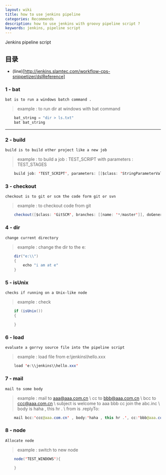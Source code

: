 ```yaml
---
layout: wiki
title: how to use jenkins pipeline
categories: Recommends
description: how to use jenkins with groovy pipeline script ?
keywords: jenkins, pipeline script
---
```

Jenkins pipeline script

## 目录

* (line)[http://jenkins.slamtec.com/workflow-cps-snippetizer/dslReference]

### 1 - bat 

    bat is to run a windows batch command .

> example : to run dir at windows with bat command 

```java
    bat_string = "dir > ls.txt"
    bat bat_string
```

--------- 

### 2 - build 

    build is to build other project like a new job

> example : to build a job : TEST_SCRIPT with parameters : TEST_STAGES 

```java
    build job: 'TEST_SCRIPT', parameters: [[$class: 'StringParameterValue', name: 'TEST_STAGES', value: 'sss']], propagate: false
```

### 3 - checkout

    checkout is to git or scm the code form git or svn

> example : to checkout code from git

```java
    checkout([$class: 'GitSCM', branches: [[name: '*/master']], doGenerateSubmoduleConfigurations: false, extensions: [], gitTool: 'windowsGit', submoduleCfg: [], userRemoteConfigs: [[credentialsId: '1234f2b3-1929-4351-82cf-e80c0c9a4c73', url: 'https://github.com/tsbxmw/xxxx.git']]])
```
### 4 - dir

    change current directory

> example : change the dir to the e:

```java
    dir("e:\\")
    {
        echo "i am at e"
    }
```

### 5 - isUnix

    checks if running on a Unix-like node

> example : check 

```java
    if (isUnix())
    {

    }
```

### 6 - load

    evaluate a gorrvy source file into the pipeline script

> example : load file from e:\\jenkins\\hello.xxx

```java
    load 'e:\\jenkins\\hello.xxx'
```

### 7 - mail

    mail to some body 

> example : mail to aaa@aaa.com.cn \ cc to bbb@aaa.com.cn \ bcc to ccc@aaa.com.cn \ subject is welcome to aaa bbb cc join the abc.inc \ body is haha , this hr . \ from is .replyTo:

```java
    mail bcc:'ccc@aaa.com.cn' , body:'haha , this hr .', cc:'bbb@aaa.com.cn',subject:'welcome to aaa bbb cc join the abc.inc ',from ".replyTo:",to:'aaa@aaa.com.cn'
```

### 8 - node

    Allocate node

> example : switch to new node

```java
    node('TEST_WINDOWS'){

    }
```







